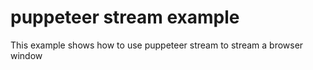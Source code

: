 # puppeteer stream example

This example shows how to use puppeteer stream to stream a browser window